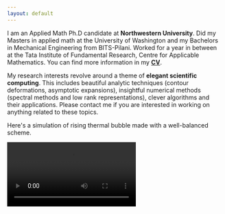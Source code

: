```yaml
---
layout: default
---
```

I am an Applied Math Ph.D candidate at **Northwestern University**. Did my Masters in applied math at the University of Washington and my Bachelors in Mechanical Engineering from BITS-Pilani. Worked for a year in between at the Tata Institute of Fundamental Research, Centre for Applicable Mathematics.
You can find more information in my **[CV](pdfs/CV_Jithin_Nov2022.pdf)**.

My research interests revolve around a theme of **elegant scientific computing**. This includes beautiful analytic techniques (contour deformations, asymptotic expansions), insightful numerical methods (spectral methods and low rank representations), clever algorithms and their applications. Please contact me if you are interested in working on anything related to these topics.



Here's a simulation of rising thermal bubble made with a well-balanced scheme.


<video src="/images/bubble.mp4" controls="controls" style="max-width: 300px;">
</video>
